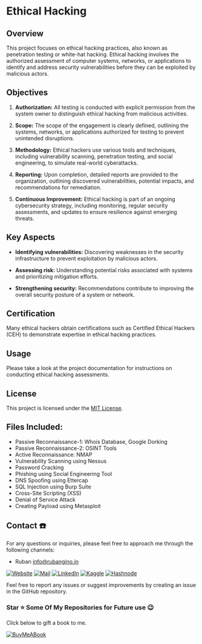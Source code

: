 # Ethical Hacking

## Overview

This project focuses on ethical hacking practices, also known as penetration testing or white-hat hacking. Ethical hacking involves the authorized assessment of computer systems, networks, or applications to identify and address security vulnerabilities before they can be exploited by malicious actors.

## Objectives

1. **Authorization:** All testing is conducted with explicit permission from the system owner to distinguish ethical hacking from malicious activities.

2. **Scope:** The scope of the engagement is clearly defined, outlining the systems, networks, or applications authorized for testing to prevent unintended disruptions.

3. **Methodology:** Ethical hackers use various tools and techniques, including vulnerability scanning, penetration testing, and social engineering, to simulate real-world cyberattacks.

4. **Reporting:** Upon completion, detailed reports are provided to the organization, outlining discovered vulnerabilities, potential impacts, and recommendations for remediation.

5. **Continuous Improvement:** Ethical hacking is part of an ongoing cybersecurity strategy, including monitoring, regular security assessments, and updates to ensure resilience against emerging threats.

## Key Aspects

- **Identifying vulnerabilities:** Discovering weaknesses in the security infrastructure to prevent exploitation by malicious actors.

- **Assessing risk:** Understanding potential risks associated with systems and prioritizing mitigation efforts.

- **Strengthening security:** Recommendations contribute to improving the overall security posture of a system or network.

## Certification

Many ethical hackers obtain certifications such as Certified Ethical Hackers (CEH) to demonstrate expertise in ethical hacking practices.

## Usage

Please take a look at the project documentation for instructions on conducting ethical hacking assessments.

## License

This project is licensed under the [MIT License](LICENSE).


## Files Included:

- Passive Reconnaissance-1: Whois Database, Google Dorking
- Passive Reconnaissance-2: OSINT Tools
- Active Reconnaissance: NMAP
- Vulnerability Scanning using Nessus
- Password Cracking
- Phishing using Social Engineering Tool
- DNS Spoofing using Ettercap
- SQL Injection using Burp Suite
- Cross-Site Scripting (XSS)
- Denial of Service Attack
- Creating Payload using Metasploit

<!--Contact-->
## Contact ☎️

For any questions or inquiries, please feel free to approach me through the following channels: 

- Ruban [info@rubangino.in](https://mailto:info@rubangino.in/)

[![Website](https://img.shields.io/badge/website-000000?style=for-the-badge&logo=About.me&logoColor=white)](https://rubangino.in/)
[![Mail](https://img.shields.io/badge/Email-D14836?style=for-the-badge&logo=gmail&logoColor=white)](mailto:info@rubangino.in)
[![LinkedIn](https://img.shields.io/badge/LinkedIn-0077B5?style=for-the-badge&logo=linkedin&logoColor=white)](https://www.linkedin.com/in/ruban-gino-singh/)
[![Kaggle](https://img.shields.io/badge/Kaggle-20BEFF?style=for-the-badge&logo=Kaggle&logoColor=white)](https://www.kaggle.com/rubanginosingh)
[![Hashnode](https://img.shields.io/badge/Hashnode-2962FF?style=for-the-badge&logo=hashnode&logoColor=white)](https://rubangino.hashnode.dev/)

Feel free to report any issues or suggest improvements by creating an issue in the GitHub repository.

### Star ⭐ Some Of My Repositories for Future use 😉

Click below to gift a book to me.

[![BuyMeABook](https://img.shields.io/badge/Buy%20Me%20a%20Book-ffdd00?style=for-the-badge&logo=buy-me-a-book&logoColor=black)
](https://bit.ly/3M5jxLd)

